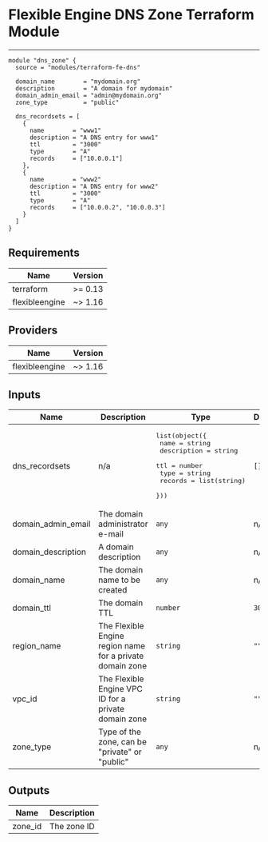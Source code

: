 # Flexible Engine DNS Zone Terraform Module
---

```hcl
module "dns_zone" {
  source = "modules/terraform-fe-dns"

  domain_name        = "mydomain.org"
  description        = "A domain for mydomain"
  domain_admin_email = "admin@mydomain.org"
  zone_type          = "public"

  dns_recordsets = [
    {
      name        = "www1"
      description = "A DNS entry for www1"
      ttl         = "3000"
      type        = "A"
      records 	  = ["10.0.0.1"]
    },
    {
      name        = "www2"
      description = "A DNS entry for www2"
      ttl         = "3000"
      type        = "A"
      records 	  = ["10.0.0.2", "10.0.0.3"]
    }
  ]
}
```
## Requirements

| Name | Version |
|------|---------|
| terraform | >= 0.13 |
| flexibleengine | ~> 1.16 |

## Providers

| Name | Version |
|------|---------|
| flexibleengine | ~> 1.16 |

## Inputs

| Name | Description | Type | Default | Required |
|------|-------------|------|---------|:--------:|
| dns\_recordsets | n/a | <pre>list(object({<br>    name        = string<br>    description = string<br>    ttl         = number<br>    type        = string<br>    records     = list(string)<br>  }))</pre> | `[]` | no |
| domain\_admin\_email | The domain administrator e-mail | `any` | n/a | yes |
| domain\_description | A domain description | `any` | n/a | yes |
| domain\_name | The domain name to be created | `any` | n/a | yes |
| domain\_ttl | The domain TTL | `number` | `3000` | no |
| region\_name | The Flexible Engine region name for a private domain zone | `string` | `""` | no |
| vpc\_id | The Flexible Engine VPC ID for a private domain zone | `string` | `""` | no |
| zone\_type | Type of the zone, can be "private" or "public" | `any` | n/a | yes |

## Outputs

| Name | Description |
|------|-------------|
| zone\_id | The zone ID |
